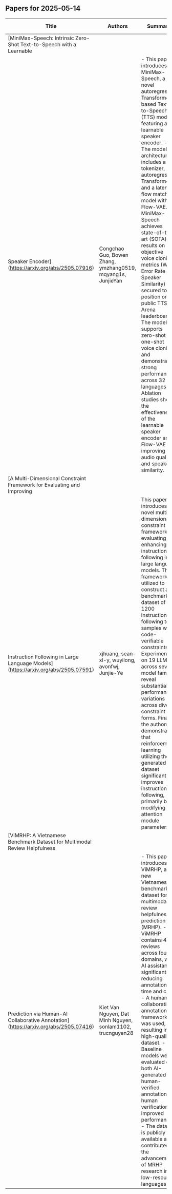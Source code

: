 

## Papers for 2025-05-14

| Title | Authors | Summary | Classification | GitHub URLs | HuggingFace URLs |
|-------|---------|---------|----------------|-------------|-----------------|
| [MiniMax-Speech: Intrinsic Zero-Shot Text-to-Speech with a Learnable
  Speaker Encoder](https://arxiv.org/abs/2505.07916) | Congchao Guo, Bowen Zhang, ymzhang0519, mqyang1s, JunjieYan | - This paper introduces MiniMax-Speech, a novel autoregressive Transformer-based Text-to-Speech (TTS) model featuring a learnable speaker encoder.  - The model architecture includes a tokenizer, autoregressive Transformer, and a latent flow matching model with Flow-VAE.  - MiniMax-Speech achieves state-of-the-art (SOTA) results on objective voice cloning metrics (Word Error Rate and Speaker Similarity) and secured top position on the public TTS Arena leaderboard.  - The model supports zero-shot and one-shot voice cloning and demonstrates strong performance across 32 languages.  - Ablation studies show the effectiveness of the learnable speaker encoder and Flow-VAE in improving audio quality and speaker similarity. | ['Text-to-Speech'] | [Link](https://minimax-ai.github.io/tts_tech_report) | [Link](https://huggingface.co/datasets/MiniMaxAI/TTS-Multilingual-Test-Set) |
| [A Multi-Dimensional Constraint Framework for Evaluating and Improving
  Instruction Following in Large Language Models](https://arxiv.org/abs/2505.07591) | xjhuang, sean-xl-y, wuyilong, avonfwj, Junjie-Ye | This paper introduces a novel multi-dimensional constraint framework for evaluating and enhancing instruction following in large language models.  The framework is utilized to construct a benchmark dataset of 1200 instruction-following test samples with code-verifiable constraints.  Experiments on 19 LLMs across seven model families reveal substantial performance variations across diverse constraint forms.  Finally, the authors demonstrate that reinforcement learning utilizing their generated dataset significantly improves instruction following, primarily by modifying attention module parameters. | ['Natural Language Processing', 'Text Generation'] | [Link](https://github.com/Junjie-Ye/MulDimIF) | N/A |
| [ViMRHP: A Vietnamese Benchmark Dataset for Multimodal Review Helpfulness
  Prediction via Human-AI Collaborative Annotation](https://arxiv.org/abs/2505.07416) | Kiet Van Nguyen, Dat Minh Nguyen, sonlam1102, trucnguyen28 | - This paper introduces ViMRHP, a new Vietnamese benchmark dataset for multimodal review helpfulness prediction (MRHP). - ViMRHP contains 46K reviews across four domains, with AI assistance significantly reducing annotation time and cost. - A human-AI collaborative annotation framework was used, resulting in a high-quality dataset. - Baseline models were evaluated on both AI-generated and human-verified annotations; human verification improved performance. - The dataset is publicly available and contributes to the advancement of MRHP research in low-resource languages. | ['Multimodal'] | [Link](https://github.com/trng28/ViMRHP) | N/A |
